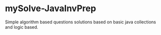 # mySolve-JavaInvPrep
Simple algorithm based questions solutions based on basic java collections and logic based.
